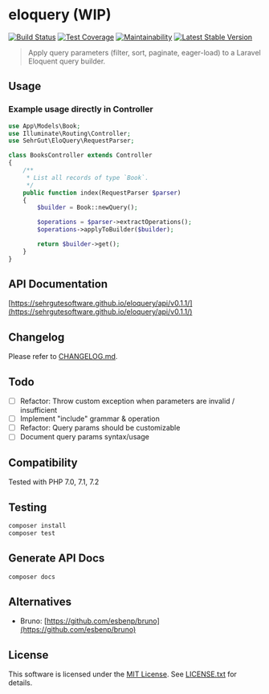 # eloquery (WIP)

[![Build Status](https://travis-ci.org/sehrgutesoftware/eloquery.svg?branch=master)](https://travis-ci.org/sehrgutesoftware/eloquery)
[![Test Coverage](https://api.codeclimate.com/v1/badges/2a41564ac07501a7bd66/test_coverage)](https://codeclimate.com/github/sehrgutesoftware/eloquery/test_coverage)
[![Maintainability](https://api.codeclimate.com/v1/badges/2a41564ac07501a7bd66/maintainability)](https://codeclimate.com/github/sehrgutesoftware/eloquery/maintainability)
[![Latest Stable Version](https://poser.pugx.org/sehrgut/eloquery/v/stable)](https://packagist.org/packages/sehrgut/eloquery)

> Apply query parameters (filter, sort, paginate, eager-load) to a Laravel Eloquent query builder.

## Usage
### Example usage directly in Controller
```php
use App\Models\Book;
use Illuminate\Routing\Controller;
use SehrGut\EloQuery\RequestParser;

class BooksController extends Controller
{
    /**
     * List all records of type `Book`.
     */
    public function index(RequestParser $parser)
    {
        $builder = Book::newQuery();

        $operations = $parser->extractOperations();
        $operations->applyToBuilder($builder);

        return $builder->get();
    }
}
```

## API Documentation
[https://sehrgutesoftware.github.io/eloquery/api/v0.1.1/](https://sehrgutesoftware.github.io/eloquery/api/v0.1.1/)

## Changelog
Please refer to [CHANGELOG.md](CHANGELOG.md).

## Todo
- [ ] Refactor: Throw custom exception when parameters are invalid / insufficient
- [ ] Implement "include" grammar & operation
- [ ] Refactor: Query params should be customizable
- [ ] Document query params syntax/usage

## Compatibility
Tested with PHP 7.0, 7.1, 7.2

## Testing
```bash
composer install
composer test
```

## Generate API Docs
```bash
composer docs
```

## Alternatives
- Bruno: [https://github.com/esbenp/bruno](https://github.com/esbenp/bruno)

## License
This software is licensed under the [MIT License](https://opensource.org/licenses/MIT). See [LICENSE.txt](LICENSE.txt) for details.
